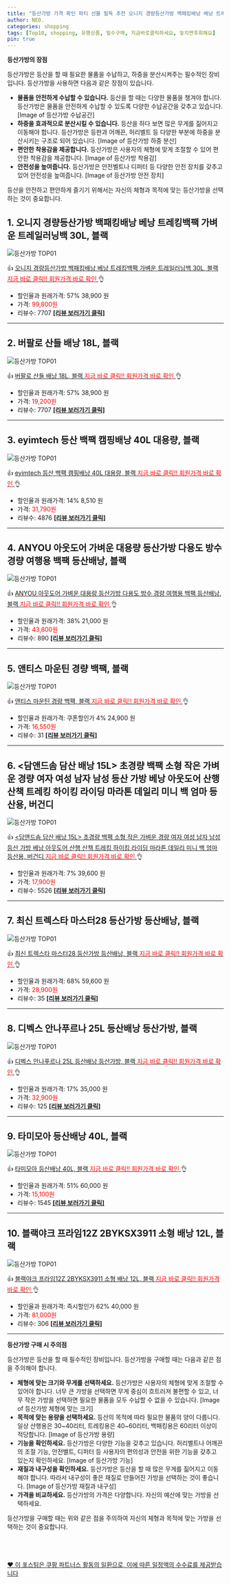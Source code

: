 ```yaml
---
title: "등산가방 가격 확인 파티 선물 필독 추천 오니지 경량등산가방 백패킹배낭 베낭 트레킹백팩 가벼운 트레일러닝백 30L, 블랙 비교 장점 구매가이드"
author: NEO.
categories: shopping
tags: [Top10, shopping, 유행상품, 필수구매, 지금바로클릭하세요, 놓치면후회해요]
pin: true
---
```

**등산가방의 장점**

등산가방은 등산을 할 때 필요한 물품을 수납하고, 하중을 분산시켜주는 필수적인 장비입니다. 등산가방을 사용하면 다음과 같은 장점이 있습니다.

* **물품을 안전하게 수납할 수 있습니다.** 등산을 할 때는 다양한 물품을 챙겨야 합니다. 등산가방은 물품을 안전하게 수납할 수 있도록 다양한 수납공간을 갖추고 있습니다.
[Image of 등산가방 수납공간]
* **하중을 효과적으로 분산시킬 수 있습니다.** 등산을 하다 보면 많은 무게를 짊어지고 이동해야 합니다. 등산가방은 등판과 어깨끈, 허리벨트 등 다양한 부분에 하중을 분산시키는 구조로 되어 있습니다.
[Image of 등산가방 하중 분산]
* **편안한 착용감을 제공합니다.** 등산가방은 사용자의 체형에 맞게 조절할 수 있어 편안한 착용감을 제공합니다.
[Image of 등산가방 착용감]
* **안전성을 높여줍니다.** 등산가방은 안전벨트나 디퍼터 등 다양한 안전 장치를 갖추고 있어 안전성을 높여줍니다.
[Image of 등산가방 안전 장치]

등산을 안전하고 편안하게 즐기기 위해서는 자신의 체형과 목적에 맞는 등산가방을 선택하는 것이 중요합니다.

   

## 1. 오니지 경량등산가방 백패킹배낭 베낭 트레킹백팩 가벼운 트레일러닝백 30L, 블랙

![등산가방 TOP01](https://thumbnail9.coupangcdn.com/thumbnails/remote/230x230ex/image/vendor_inventory/4335/5b704f4733487287760f5fd9d04766f60b3e8146442e2bae8dbd99856342.jpg)


👍 [오니지 경량등산가방 백패킹배낭 베낭 트레킹백팩 가벼운 트레일러닝백 30L, 블랙 <font color=red> 지금 바로 클릭!! 회원가격 바로 확인 </font> ](https://link.coupang.com/re/AFFSDP?lptag=AF3617701&subid=GithubCoopas&pageKey=7534249874&traceid=V0-153&itemId=19790399167&vendorItemId=86893012054) 👌 


- 할인율과 원래가격: 57%  38,900   원
- 가격: <span style='color:red'>99,800원</span>
- 리뷰수: 7707  [**[리뷰 보러가기 클릭]**](https://link.coupang.com/re/AFFSDP?lptag=AF3617701&subid=GithubCoopas&pageKey=7534249874&traceid=V0-153&itemId=19790399167&vendorItemId=86893012054)

---


   

## 2. 버팔로 산들 배낭 18L, 블랙

![등산가방 TOP01](https://thumbnail8.coupangcdn.com/thumbnails/remote/230x230ex/image/retail/images/2979344679073970-9b6495c7-5b80-42bf-af28-20ab00023a44.jpg)


👍 [버팔로 산들 배낭 18L, 블랙 <font color=red> 지금 바로 클릭!! 회원가격 바로 확인 </font> ](https://link.coupang.com/re/AFFSDP?lptag=AF3617701&subid=GithubCoopas&pageKey=6468020589&traceid=V0-153&itemId=14123160791&vendorItemId=5464500481) 👌 


- 할인율과 원래가격: 57%  38,900   원
- 가격: <span style='color:red'>19,200원</span>
- 리뷰수: 7707  [**[리뷰 보러가기 클릭]**](https://link.coupang.com/re/AFFSDP?lptag=AF3617701&subid=GithubCoopas&pageKey=6468020589&traceid=V0-153&itemId=14123160791&vendorItemId=5464500481)

---


   

## 3. eyimtech 등산 백팩 캠핑배낭 40L 대용량, 블랙

![등산가방 TOP01](https://thumbnail9.coupangcdn.com/thumbnails/remote/230x230ex/image/vendor_inventory/c6ac/2c3b5c604423fcd8fbbecb0c9ea9366b0f40beaec1bd6384056dbcc0bd4d.jpg)


👍 [eyimtech 등산 백팩 캠핑배낭 40L 대용량, 블랙 <font color=red> 지금 바로 클릭!! 회원가격 바로 확인 </font> ](https://link.coupang.com/re/AFFSDP?lptag=AF3617701&subid=GithubCoopas&pageKey=7145727349&traceid=V0-153&itemId=17953924846&vendorItemId=86792071202) 👌 


- 할인율과 원래가격: 14%  8,510   원
- 가격: <span style='color:red'>31,790원</span>
- 리뷰수: 4876  [**[리뷰 보러가기 클릭]**](https://link.coupang.com/re/AFFSDP?lptag=AF3617701&subid=GithubCoopas&pageKey=7145727349&traceid=V0-153&itemId=17953924846&vendorItemId=86792071202)

---


   

## 4. ANYOU 아웃도어 가벼운 대용량 등산가방 다용도 방수 경량 여행용 백팩 등산배낭, 블랙

![등산가방 TOP01](https://thumbnail9.coupangcdn.com/thumbnails/remote/230x230ex/image/vendor_inventory/2560/6abab9d2408d6ff456a9926eaba524d6e31cab67bf7acf9c18c24494bc1c.jpg)


👍 [ANYOU 아웃도어 가벼운 대용량 등산가방 다용도 방수 경량 여행용 백팩 등산배낭, 블랙 <font color=red> 지금 바로 클릭!! 회원가격 바로 확인 </font> ](https://link.coupang.com/re/AFFSDP?lptag=AF3617701&subid=GithubCoopas&pageKey=7655960261&traceid=V0-153&itemId=20383138827&vendorItemId=87466327209) 👌 


- 할인율과 원래가격: 38%  21,000   원
- 가격: <span style='color:red'>43,800원</span>
- 리뷰수: 890  [**[리뷰 보러가기 클릭]**](https://link.coupang.com/re/AFFSDP?lptag=AF3617701&subid=GithubCoopas&pageKey=7655960261&traceid=V0-153&itemId=20383138827&vendorItemId=87466327209)

---


   

## 5. 앤티스 마운틴 경량 백팩, 블랙

![등산가방 TOP01](https://thumbnail6.coupangcdn.com/thumbnails/remote/230x230ex/image/rs_quotation_api/plmdcvec/57e0d68037a8425fa661fe064bad6f03.jpg)


👍 [앤티스 마운틴 경량 백팩, 블랙 <font color=red> 지금 바로 클릭!! 회원가격 바로 확인 </font> ](https://link.coupang.com/re/AFFSDP?lptag=AF3617701&subid=GithubCoopas&pageKey=7390363921&traceid=V0-153&itemId=19105955339&vendorItemId=86226332948) 👌 


- 할인율과 원래가격: 쿠폰할인가 4%  24,900   원
- 가격: <span style='color:red'>16,550원</span>
- 리뷰수: 31  [**[리뷰 보러가기 클릭]**](https://link.coupang.com/re/AFFSDP?lptag=AF3617701&subid=GithubCoopas&pageKey=7390363921&traceid=V0-153&itemId=19105955339&vendorItemId=86226332948)

---


   

## 6. <담앤드솜 담산 배낭 15L> 초경량 백팩 소형 작은 가벼운 경량 여자 여성 남자 남성 등산 가방 베낭 아웃도어 산행 산책 트레킹 하이킹 라이딩 마라톤 데일리 미니 백 엄마 등산용, 버건디

![등산가방 TOP01](https://thumbnail9.coupangcdn.com/thumbnails/remote/230x230ex/image/vendor_inventory/ac5f/53997bb3da21da9b3e2ec3d5e043da1e309c177fe5c425740e5fb8094a34.jpg)


👍 [<담앤드솜 담산 배낭 15L> 초경량 백팩 소형 작은 가벼운 경량 여자 여성 남자 남성 등산 가방 베낭 아웃도어 산행 산책 트레킹 하이킹 라이딩 마라톤 데일리 미니 백 엄마 등산용, 버건디 <font color=red> 지금 바로 클릭!! 회원가격 바로 확인 </font> ](https://link.coupang.com/re/AFFSDP?lptag=AF3617701&subid=GithubCoopas&pageKey=7573038965&traceid=V0-153&itemId=18864599835&vendorItemId=87074390720) 👌 


- 할인율과 원래가격: 7%  39,600   원
- 가격: <span style='color:red'>17,900원</span>
- 리뷰수: 5526  [**[리뷰 보러가기 클릭]**](https://link.coupang.com/re/AFFSDP?lptag=AF3617701&subid=GithubCoopas&pageKey=7573038965&traceid=V0-153&itemId=18864599835&vendorItemId=87074390720)

---


   

## 7. 최신 트렉스타 마스터28 등산가방 등산배낭, 블랙

![등산가방 TOP01](https://thumbnail10.coupangcdn.com/thumbnails/remote/230x230ex/image/vendor_inventory/d8a7/06dcb3c06ad3dbae23a313bd9f92280e06eb7171906e8fcdcecadbbf9df2.jpg)


👍 [최신 트렉스타 마스터28 등산가방 등산배낭, 블랙 <font color=red> 지금 바로 클릭!! 회원가격 바로 확인 </font> ](https://link.coupang.com/re/AFFSDP?lptag=AF3617701&subid=GithubCoopas&pageKey=5684843748&traceid=V0-153&itemId=9397882949&vendorItemId=76682890687) 👌 


- 할인율과 원래가격: 68%  59,600   원
- 가격: <span style='color:red'>28,900원</span>
- 리뷰수: 35  [**[리뷰 보러가기 클릭]**](https://link.coupang.com/re/AFFSDP?lptag=AF3617701&subid=GithubCoopas&pageKey=5684843748&traceid=V0-153&itemId=9397882949&vendorItemId=76682890687)

---


   

## 8. 디벡스 안나푸르나 25L 등산배낭 등산가방, 블랙

![등산가방 TOP01](https://thumbnail8.coupangcdn.com/thumbnails/remote/230x230ex/image/vendor_inventory/dd4a/26c98a371a035583b2d78a63063bea60a287379a64e4fcbf3e347358232c.png)


👍 [디벡스 안나푸르나 25L 등산배낭 등산가방, 블랙 <font color=red> 지금 바로 클릭!! 회원가격 바로 확인 </font> ](https://link.coupang.com/re/AFFSDP?lptag=AF3617701&subid=GithubCoopas&pageKey=5408505944&traceid=V0-153&itemId=8125433938&vendorItemId=75413710225) 👌 


- 할인율과 원래가격: 17%  35,000   원
- 가격: <span style='color:red'>32,900원</span>
- 리뷰수: 125  [**[리뷰 보러가기 클릭]**](https://link.coupang.com/re/AFFSDP?lptag=AF3617701&subid=GithubCoopas&pageKey=5408505944&traceid=V0-153&itemId=8125433938&vendorItemId=75413710225)

---


   

## 9. 타미모아 등산배낭 40L, 블랙

![등산가방 TOP01](https://thumbnail10.coupangcdn.com/thumbnails/remote/230x230ex/image/vendor_inventory/65bf/b4ef5c3d28969996d71335c03f2d0895f6153d2a57228d482074f3ff7f42.jpg)


👍 [타미모아 등산배낭 40L, 블랙 <font color=red> 지금 바로 클릭!! 회원가격 바로 확인 </font> ](https://link.coupang.com/re/AFFSDP?lptag=AF3617701&subid=GithubCoopas&pageKey=7263067530&traceid=V0-153&itemId=18504751243&vendorItemId=86762156556) 👌 


- 할인율과 원래가격: 51%  60,000   원
- 가격: <span style='color:red'>15,100원</span>
- 리뷰수: 1545  [**[리뷰 보러가기 클릭]**](https://link.coupang.com/re/AFFSDP?lptag=AF3617701&subid=GithubCoopas&pageKey=7263067530&traceid=V0-153&itemId=18504751243&vendorItemId=86762156556)

---


   

## 10. 블랙야크 프라임12Z 2BYKSX3911 소형 배낭 12L, 블랙

![등산가방 TOP01](https://thumbnail7.coupangcdn.com/thumbnails/remote/230x230ex/image/vendor_inventory/5246/95a27461a91db20afa998e4950b50bcbf5f95ee009da2d8fa1ed69bc9183.png)


👍 [블랙야크 프라임12Z 2BYKSX3911 소형 배낭 12L, 블랙 <font color=red> 지금 바로 클릭!! 회원가격 바로 확인 </font> ](https://link.coupang.com/re/AFFSDP?lptag=AF3617701&subid=GithubCoopas&pageKey=6981856227&traceid=V0-153&itemId=17076401822&vendorItemId=84747950620) 👌 


- 할인율과 원래가격: 즉시할인가 62%  40,000   원
- 가격: <span style='color:red'>81,000원</span>
- 리뷰수: 306  [**[리뷰 보러가기 클릭]**](https://link.coupang.com/re/AFFSDP?lptag=AF3617701&subid=GithubCoopas&pageKey=6981856227&traceid=V0-153&itemId=17076401822&vendorItemId=84747950620)

---
**등산가방 구매 시 주의점**

등산가방은 등산을 할 때 필수적인 장비입니다. 등산가방을 구매할 때는 다음과 같은 점을 주의해야 합니다.

* **체형에 맞는 크기와 무게를 선택하세요.** 등산가방은 사용자의 체형에 맞게 조절할 수 있어야 합니다. 너무 큰 가방을 선택하면 무게 중심이 흐트러져 불편할 수 있고, 너무 작은 가방을 선택하면 필요한 물품을 모두 수납할 수 없을 수 있습니다.
[Image of 등산가방 체형에 맞는 크기]
* **목적에 맞는 용량을 선택하세요.** 등산의 목적에 따라 필요한 물품의 양이 다릅니다. 일상 산행용은 30~40리터, 트레킹용은 40~60리터, 백패킹용은 60리터 이상이 적당합니다.
[Image of 등산가방 용량]
* **기능을 확인하세요.** 등산가방은 다양한 기능을 갖추고 있습니다. 허리벨트나 어깨끈의 조절 기능, 안전벨트, 디퍼터 등 사용자의 편의성과 안전을 위한 기능을 갖추고 있는지 확인하세요.
[Image of 등산가방 기능]
* **재질과 내구성을 확인하세요.** 등산가방은 등산을 할 때 많은 무게를 짊어지고 이동해야 합니다. 따라서 내구성이 좋은 재질로 만들어진 가방을 선택하는 것이 좋습니다.
[Image of 등산가방 재질과 내구성]
* **가격을 비교하세요.** 등산가방의 가격은 다양합니다. 자신의 예산에 맞는 가방을 선택하세요.

등산가방을 구매할 때는 위와 같은 점을 주의하여 자신의 체형과 목적에 맞는 가방을 선택하는 것이 중요합니다.<br><br><br><br><br> [ ❤  이 포스팅은 쿠팡 파트너스 활동의 일환으로, 이에 따른 일정액의 수수료를 제공받습니다](https://link.coupang.com/a/bcEFyh)